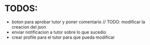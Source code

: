 # TODOS:

- boton para aprobar tutor y poner comentario // TODO: modificar la creacion del json
- enviar notificacion a tutor sobre lo que sucedio
- crear profile para el tutor para que pueda modificar